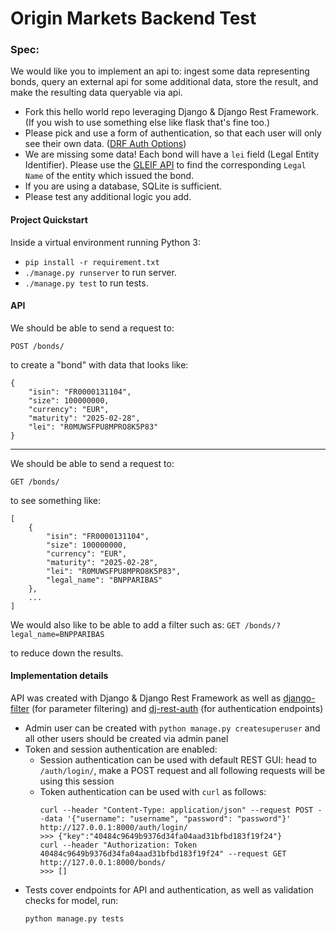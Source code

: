 # Origin Markets Backend Test

### Spec:

We would like you to implement an api to: ingest some data representing bonds, query an external api for some additional data, store the result, and make the resulting data queryable via api.
- Fork this hello world repo leveraging Django & Django Rest Framework. (If you wish to use something else like flask that's fine too.)
- Please pick and use a form of authentication, so that each user will only see their own data. ([DRF Auth Options](https://www.django-rest-framework.org/api-guide/authentication/#api-reference))
- We are missing some data! Each bond will have a `lei` field (Legal Entity Identifier). Please use the [GLEIF API](https://www.gleif.org/en/lei-data/gleif-lei-look-up-api/access-the-api) to find the corresponding `Legal Name` of the entity which issued the bond.
- If you are using a database, SQLite is sufficient.
- Please test any additional logic you add.

#### Project Quickstart

Inside a virtual environment running Python 3:
- `pip install -r requirement.txt`
- `./manage.py runserver` to run server.
- `./manage.py test` to run tests.

#### API

We should be able to send a request to:

`POST /bonds/`

to create a "bond" with data that looks like:
~~~
{
    "isin": "FR0000131104",
    "size": 100000000,
    "currency": "EUR",
    "maturity": "2025-02-28",
    "lei": "R0MUWSFPU8MPRO8K5P83"
}
~~~
---
We should be able to send a request to:

`GET /bonds/`

to see something like:
~~~
[
    {
        "isin": "FR0000131104",
        "size": 100000000,
        "currency": "EUR",
        "maturity": "2025-02-28",
        "lei": "R0MUWSFPU8MPRO8K5P83",
        "legal_name": "BNPPARIBAS"
    },
    ...
]
~~~
We would also like to be able to add a filter such as:
`GET /bonds/?legal_name=BNPPARIBAS`

to reduce down the results.

#### Implementation details

API was created with Django & Django Rest Framework as well as [django-filter](https://github.com/carltongibson/django-filter) (for parameter filtering) and [dj-rest-auth](https://github.com/jazzband/dj-rest-auth) (for authentication endpoints)

- Admin user can be created with `python manage.py createsuperuser` and all other users should be created via admin panel
- Token and session authentication are enabled:
  - Session authentication can be used with default REST GUI: head to `/auth/login/`, make a POST request and all following requests will be using this session
  - Token authentication can be used with `curl` as follows:
    ```
    curl --header "Content-Type: application/json" --request POST --data '{"username": "username", "password": "password"}' http://127.0.0.1:8000/auth/login/
    >>> {"key":"40484c9649b9376d34fa04aad31bfbd183f19f24"}
    curl --header "Authorization: Token 40484c9649b9376d34fa04aad31bfbd183f19f24" --request GET http://127.0.0.1:8000/bonds/
    >>> []
    ```
- Tests cover endpoints for API and authentication, as well as validation checks for model, run:
    ```
    python manage.py tests
    ```
